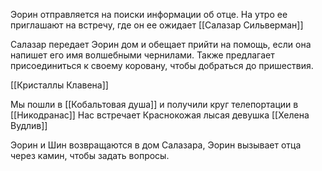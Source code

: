 
Эорин отправляется на поиски информации об отце. На утро ее приглашают на встречу, где он ее ожидает [[Салазар Сильверман]]

Салазар передает Эорин дом и обещает прийти на помощь, если она напишет его имя волшебными чернилами. 
Также предлагает присоединиться к своему коровану, чтобы добраться до пришествия.

[[Кристаллы Клавена]]

Мы пошли в [[Кобальтовая душа]] и получили круг телепортации в [[Никодранас]]
Нас встречает Краснокожая лысая девушка [[Хелена Вудлив]]

Эорин и Шин возвращаются в дом Салазара, Эорин вызывает отца через камин, чтобы задать вопросы.
